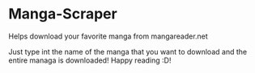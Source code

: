# Manga-Scraper
Helps download your favorite manga from mangareader.net

Just type int the name of the manga that you want to download and the entire managa is downloaded!
Happy reading :D!
